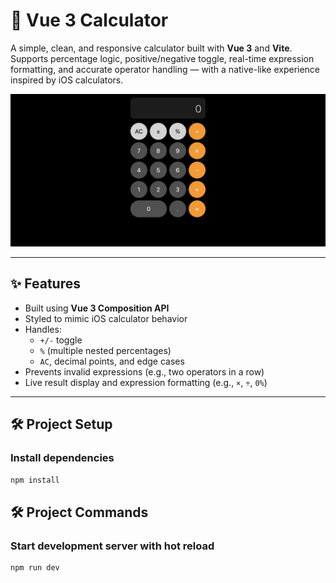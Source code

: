 # 🧮 Vue 3 Calculator

A simple, clean, and responsive calculator built with **Vue 3** and **Vite**.  
Supports percentage logic, positive/negative toggle, real-time expression formatting, and accurate operator handling — with a native-like experience inspired by iOS calculators.

![calculator preview](image.png)

---

## ✨ Features

- Built using **Vue 3 Composition API**
- Styled to mimic iOS calculator behavior
- Handles:
  - `+/-` toggle
  - `%` (multiple nested percentages)
  - `AC`, decimal points, and edge cases
- Prevents invalid expressions (e.g., two operators in a row)
- Live result display and expression formatting (e.g., `×`, `÷`, `0%`)

---

## 🛠 Project Setup

### Install dependencies

```bash
npm install
```

## 🛠 Project Commands

### Start development server with hot reload

```bash
npm run dev
